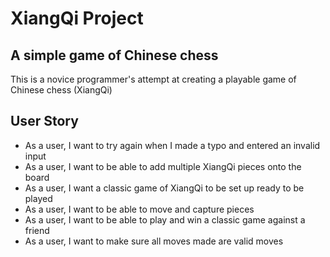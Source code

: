 # XiangQi Project

## A simple game of Chinese chess

This is a novice programmer's attempt at creating a playable game of Chinese chess (XiangQi)

## User Story
- As a user, I want to try again when I made a typo and entered an invalid input
- As a user, I want to be able to add multiple XiangQi pieces onto the board
- As a user, I want a classic game of XiangQi to be set up ready to be played
- As a user, I want to be able to move and capture pieces
- As a user, I want to be able to play and win a classic game against a friend
- As a user, I want to make sure all moves made are valid moves

